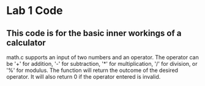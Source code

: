 # Lab 1 Code

## This code is for the basic inner workings of a calculator

math.c supports an input of two numbers and an operator. The operator can be '+' for addition, '-' for subtraction, '*' for multiplication, '/' for division, 
or '%' for modulus. The function will return the outcome of the desired operator. It will also return 0 if the operator entered is invalid.